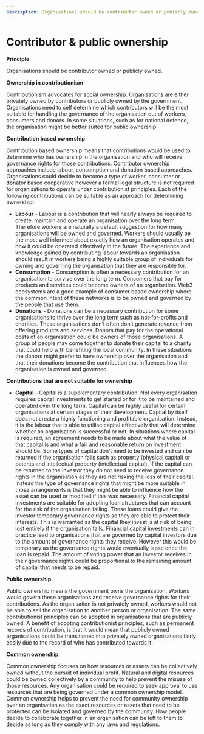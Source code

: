 ```yaml
---
description: Organisations should be contributor owned or publicly owned.
---
```


# Contributor & public ownership

**Principle**

Organisations should be contributor owned or publicly owned.



**Ownership in contributionism**

Contributionism advocates for social ownership. Organisations are either privately owned by contributors or publicly owned by the government. Organisations need to self determine which contributors will be the most suitable for handling the governance of the organisation out of workers, consumers and donors. In some situations, such as for national defence, the organisation might be better suited for public ownership.



**Contribution based ownership**

Contribution based ownership means that contributions would be used to determine who has ownership in the organisation and who will receive governance rights for those contributions. Contributor ownership approaches include labour, consumption and donation based approaches. Organisations could decide to become a type of worker, consumer or donator based cooperative however a formal legal structure is not required for organisations to operate under contributionist principles. Each of the following contributions can be suitable as an approach for determining ownership:

* **Labour** - Labour is a contribution that will nearly always be required to create, maintain and operate an organisation over the long term. Therefore workers are naturally a default suggestion for how many organisations will be owned and governed. Workers should usually be the most well informed about exactly how an organisation operates and how it could be operated effectively in the future. The experience and knowledge gained by contributing labour towards an organisation should result in workers being a highly suitable group of individuals for owning and governing the organisation that they are responsible for.
* **Consumption** - Consumption is often a necessary contribution for an organisation to survive over the long term. Consumers that pay for products and services could become owners of an organisation. Web3 ecosystems are a good example of consumer based ownership where the common intent of these networks is to be owned and governed by the people that use them.
* **Donations** - Donations can be a necessary contribution for some organisations to thrive over the long term such as not-for-profits and charities. These organisations don’t often don’t generate revenue from offering products and services. Donors that pay for the operational costs of an organisation could be owners of those organisations. A group of people may come together to donate their capital to a charity that could help with benefiting the local community. In these situations the donors might prefer to have ownership over the organisation and that their donations become the contribution that influences how the organisation is owned and governed.



**Contributions that are not suitable for ownership**

* **Capital** - Capital is a supplementary contribution. Not every organisation requires capital investments to get started or for it to be maintained and operated over the long term. Capital can be highly useful for certain organisations at certain stages of their development. Capital by itself does not create a highly functioning and profitable organisation. Instead, it is the labour that is able to utilise capital effectively that will determine whether an organisation is successful or not. In situations where capital is required, an agreement needs to be made about what the value of that capital is and what a fair and reasonable return on investment should be. Some types of capital don’t need to be invested and can be returned if the organisation fails such as property (physical capital) or patents and intellectual property (intellectual capital). If the capital can be returned to the investor they do not need to receive governance rights in the organisation as they are not risking the loss of their capital. Instead the type of governance rights that might be more suitable in those arrangements is that they might be able to influence how the asset can be used or modified if this was necessary. Financial capital investments are suitable for adopting loan structures that can account for the risk of the organisation failing. These loans could give the investor temporary governance rights so they are able to protect their interests. This is warranted as the capital they invest is at risk of being lost entirely if the organisation fails. Financial capital investments can in practice lead to organisations that are governed by capital investors due to the amount of governance rights they receive. However this would be temporary as the governance rights would eventually lapse once the loan is repaid. The amount of voting power that an investor receives in their governance rights could be proportional to the remaining amount of capital that needs to be repaid.



**Public ownership**

Public ownership means the government owns the organisation. Workers would govern these organisations and receive governance rights for their contributions. As the organisation is not privately owned, workers would not be able to sell the organisation to another person or organisation. The same contributionist principles can be adopted in organisations that are publicly owned. A benefit of adopting contributionist principles, such as permanent records of contribution, is that it would mean that publicly owned organisations could be transitioned into privately owned organisations fairly easily due to the record of who has contributed towards it.



**Common ownership**

Common ownership focuses on how resources or assets can be collectively owned without the pursuit of individual profit. Natural and digital resources could be owned collectively by a community to help prevent the misuse of those resources. Any organisation could be required to seek approval to use resources that are being governed under a common ownership model. Common ownership helps to prevent the need for community ownership over an organisation as the exact resources or assets that need to be protected can be isolated and governed by the community. How people decide to collaborate together in an organisation can be left to them to decide as long as they comply with any laws and regulations.
